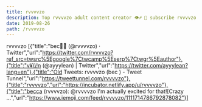 ```yaml
---
title: rvvvvzo
description: Top rvvvvzo adult content creator 👁♐️ 👑 subscribe rvvvvzo to my porn site below IG rvvvvzo
date: 2019-08-26
path: /rvvvvzo
---
```


rvvvvzo
[{"title":"bec👼🏻 (@rvvvvzo) · Twitter","url":"https://twitter.com/rvvvvzo?ref_src=twsrc%5Egoogle%7Ctwcamp%5Eserp%7Ctwgr%5Eauthor"},{"title":"v¥\\!n (@ayyylean) | Twitter","url":"https://twitter.com/ayyylean?lang=en"},{"title":"Old Tweets: rvvvvzo (bec    ) - Tweet Tunnel","url":"https://tweettunnel.com/rvvvvzo"},{"title":"rvvvvzo","url":"https://incubator.netlify.app/u/rvvvvzo"},{"title":"becca (rvvvvzo): @rvvvvzo I'm actually excited for that![Crazy ...","url":"https://www.iemoji.com/feed/rvvvvzo/1111714786792878082"}]

